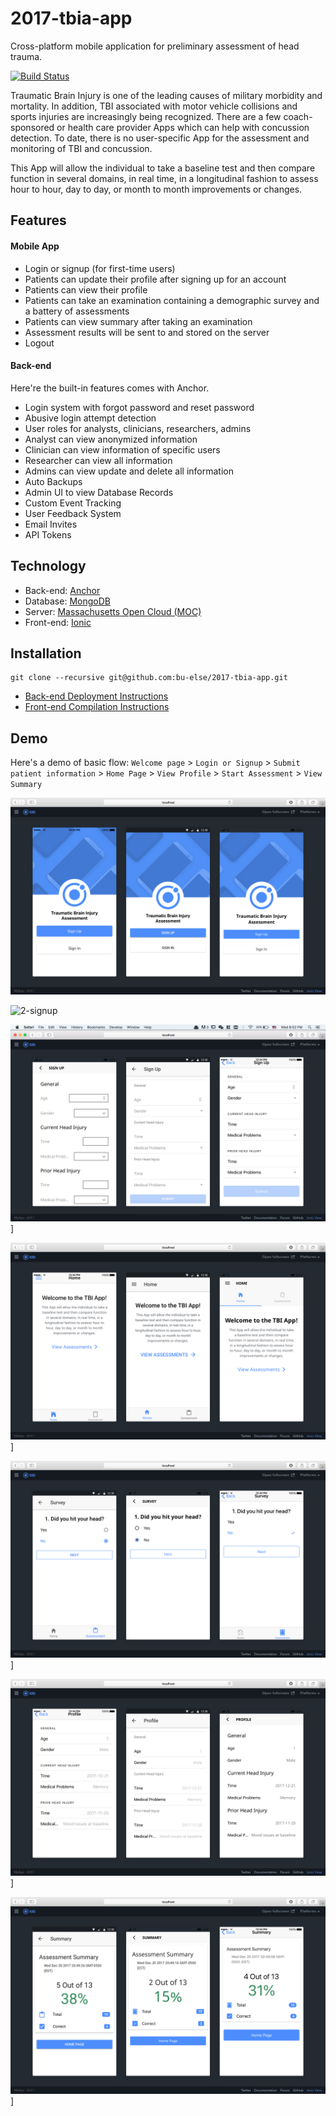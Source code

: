 # 2017-tbia-app
Cross-platform mobile application for preliminary assessment of head trauma.

[![Build Status](https://travis-ci.org/bu-else/2017-tbia-app.svg?branch=Develop)](https://travis-ci.org/bu-else/2017-tbia-app)

Traumatic Brain Injury is one of the leading causes of military morbidity and mortality.  In addition, TBI associated with motor vehicle collisions and sports injuries are increasingly being recognized.  There are a few coach-sponsored or health care provider Apps which can help with concussion detection.  To date, there is no user-specific App for the assessment and monitoring of TBI and concussion.

This App will allow the individual to take a baseline test and then compare function in several domains, in real time, in a longitudinal fashion to assess hour to hour, day to day, or month to month improvements or changes.


## Features
#### Mobile App
- Login or signup (for first-time users)
- Patients can update their profile after signing up for an account
- Patients can view their profile
- Patients can take an examination containing a demographic survey and a battery of assessments
- Patients can view summary after taking an examination
- Assessment results will be sent to and stored on the server
- Logout

#### Back-end
Here're the built-in features comes with Anchor.
- Login system with forgot password and reset password
- Abusive login attempt detection
- User roles for analysts, clinicians, researchers, admins
- Analyst can view anonymized information
- Clinician can view information of specific users
- Researcher can view all information
- Admins can view update and delete all information
- Auto Backups
- Admin UI to view Database Records
- Custom Event Tracking
- User Feedback System
- Email Invites
- API Tokens


## Technology
- Back-end: [Anchor](https://github.com/hicsail/anchor)
- Database: [MongoDB](http://www.mongodb.org/)
- Server: [Massachusetts Open Cloud (MOC)](https://massopen.cloud/)
- Front-end: [Ionic](https://ionicframework.com/)

## Installation
```
git clone --recursive git@github.com:bu-else/2017-tbia-app.git
```

- [Back-end Deployment Instructions](https://github.com/bu-else/2017-tbia-app/blob/Develop/back-end/README.md)
- [Front-end Compilation Instructions](https://github.com/bu-else/2017-tbia-app/blob/Develop/client/README.md)

## Demo
Here's a demo of basic flow: `Welcome page` > `Login or Signup` > `Submit patient information` > `Home Page` > `View Profile` > `Start Assessment` > `View Summary`

![1-welcome](https://github.com/bu-else/2017-tbia-app/blob/Develop/demo/1-welcome.png)

![2-signup](https://github.com/bu-else/2017-tbia-app/blob/Develop/demo/1-signup.png)

![3-patient-info](https://github.com/bu-else/2017-tbia-app/blob/Develop/demo/3-patient-info.png)]

![4-home](https://github.com/bu-else/2017-tbia-app/blob/Develop/demo/4-home.png)]

![5-assessment](https://github.com/bu-else/2017-tbia-app/blob/Develop/demo/5-assessment.png)]

![6-profile](https://github.com/bu-else/2017-tbia-app/blob/Develop/demo/6-profile.png)]

![7-summary](https://github.com/bu-else/2017-tbia-app/blob/Develop/demo/7-summary.png)]